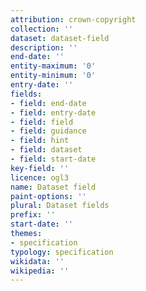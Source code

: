 ```yaml
---
attribution: crown-copyright
collection: ''
dataset: dataset-field
description: ''
end-date: ''
entity-maximum: '0'
entity-minimum: '0'
entry-date: ''
fields:
- field: end-date
- field: entry-date
- field: field
- field: guidance
- field: hint
- field: dataset
- field: start-date
key-field: ''
licence: ogl3
name: Dataset field
paint-options: ''
plural: Dataset fields
prefix: ''
start-date: ''
themes:
- specification
typology: specification
wikidata: ''
wikipedia: ''
---
```

